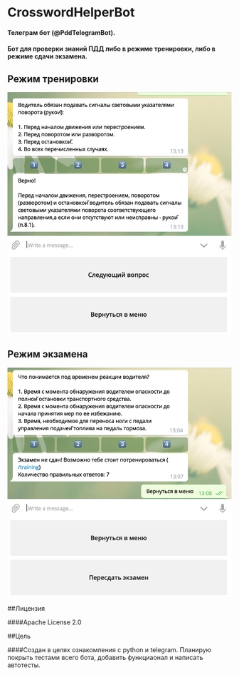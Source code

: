 # CrosswordHelperBot

#### Телеграм бот (@PddTelegramBot).
#### Бот для проверки знаний ПДД либо в режиме тренировки, либо в режиме сдачи экзамена. 

## Режим тренировки
![Crossword Helper demo](https://github.com/Dimagious/Dimagious.github.io/blob/master/training.png?raw=true)

## Режим экзамена
![Crossword Helper demo](https://github.com/Dimagious/Dimagious.github.io/blob/master/exam.png?raw=true)

##Лицензия

####Apache License 2.0

##Цель 

####Создан в целях ознакомления с python и telegram. Планирую покрыть тестами всего бота, добавить функциаонал и написать автотесты.